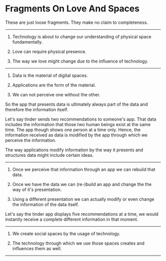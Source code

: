 # Fragments On Love And Spaces

These are just loose fragments. They make no claim to completeness.

---

1. Technology is about to change our understanding of physical space fundamentally.

2. Love can require physical presence.

3. The way we love might change due to the influence of technology.

---

1. Data is the material of digital spaces.

2. Applications are the form of the material.

3. We can not perceive one without the other.

So the app that presents data is ultimately always part of the data and therefore the information itself.

Let's say tinder sends two recommendations to someone's app. That data includes the information that those two human beings exist at the same time. The app though shows one person at a time only. Hence, the information received as data is modified by the app through which we perceive the information.

The way applications modify information by the way it presents and structures data might include certain ideas.

---

1. Once we perceive that information through an app we can rebuild that data.

2. Once we have the data we can (re-)build an app and change the the way of it's presentation.

3. Using a different presentation we can actually modify or even change the information of the data itself.

Let's say the tinder app displays five recommendations at a time, we would instantly receive a complete different information in that moment.

---

1. We create social spaces by the usage of technology. 

2. The technology through which we use those spaces creates and influences them as well.

------








